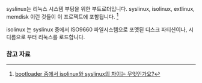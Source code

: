 syslinux는 리눅스 시스템 부팅을 위한 부트로더입니다.
syslinux, isolinux, extlinux, memdisk 이런 것들이 이 프로젝트에 포함됩니다. [^ubuntu-kr-23313]

isolinux 는 syslinux 중에서 ISO9660 파일시스템으로 포멧된 디스크 파티션이나, 시디롬으로 부터 리눅스를 로드합니다.

### 참고 자료

[^ubuntu-kr-23313]: [bootloader 중에서 isolinux와 syslinux의 차이는 무엇인가요?](https://forum.ubuntu-kr.org/viewtopic.php?f=10&t=23313)